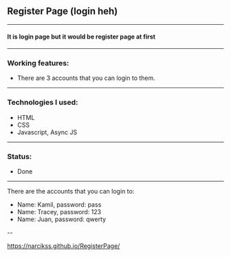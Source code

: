 ## Register Page (login heh)

---

#### It is login page but it would be register page at first

---

### Working features:
- There are 3 accounts that you can login to them.

---

### Technologies I used:
- HTML
- CSS
- Javascript, Async JS

---

### Status:
- Done

---

There are the accounts that you can login to:
- Name: Kamil, password: pass
- Name: Tracey, password: 123
- Name: Juan, password: qwerty

--

https://narcikss.github.io/RegisterPage/
